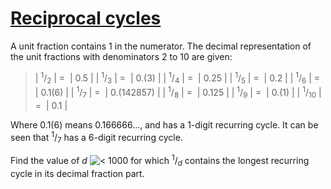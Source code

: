 # [Reciprocal cycles](http://projecteuler.net/problem=26)

A unit fraction contains 1 in the numerator. The decimal representation of the unit fractions with denominators 2 to 10 are given:

> | <sup>1</sup>/<sub>2</sub> | =  | 0.5 |
> | <sup>1</sup>/<sub>3</sub> | =  | 0.(3) |
> | <sup>1</sup>/<sub>4</sub> | =  | 0.25 |
> | <sup>1</sup>/<sub>5</sub> | =  | 0.2 |
> | <sup>1</sup>/<sub>6</sub> | =  | 0.1(6) |
> | <sup>1</sup>/<sub>7</sub> | =  | 0.(142857) |
> | <sup>1</sup>/<sub>8</sub> | =  | 0.125 |
> | <sup>1</sup>/<sub>9</sub> | =  | 0.(1) |
> | <sup>1</sup>/<sub>10</sub> | =  | 0.1 |

Where 0.1(6) means 0.166666..., and has a 1-digit recurring cycle. It can be seen that <sup>1</sup>/<sub>7</sub> has a 6-digit recurring cycle.

Find the value of _d_ ![<](/Volumes/HDD_KS/source/project_euler/vender/bundle/ruby/2.2.0/gems/euler-manager-0.1.1/config/../data/images/symbol_lt.gif) 1000 for which <sup>1</sup>/<sub><i>d</i></sub> contains the longest recurring cycle in its decimal fraction part.

